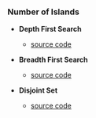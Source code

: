 ### Number of Islands

- **Depth First Search**
    - [source code](source/dfs.py)

- **Breadth First Search**
    - [source code](source/bfs.py)

- **Disjoint Set**
    - [source code](source/disjoint.py)


